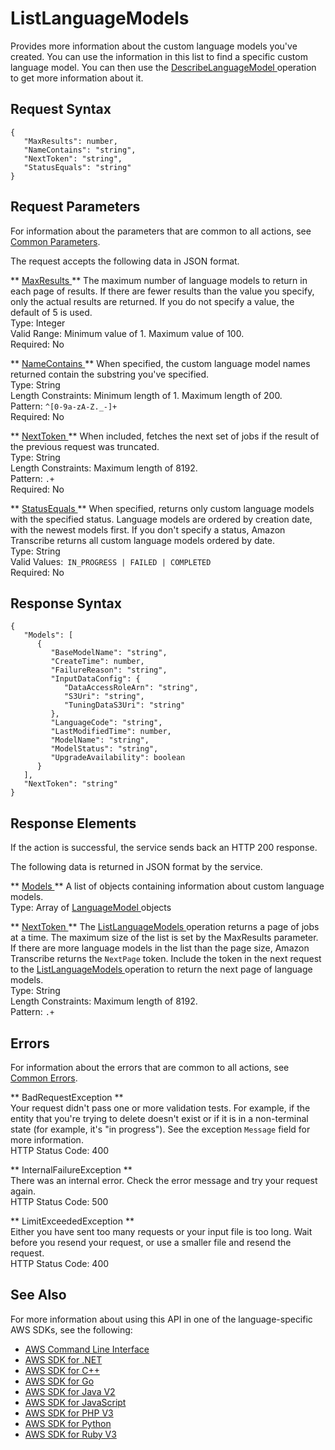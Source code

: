 # ListLanguageModels<a name="API_ListLanguageModels"></a>

Provides more information about the custom language models you've created\. You can use the information in this list to find a specific custom language model\. You can then use the [ DescribeLanguageModel ](API_DescribeLanguageModel.md) operation to get more information about it\.

## Request Syntax<a name="API_ListLanguageModels_RequestSyntax"></a>

```
{
   "MaxResults": number,
   "NameContains": "string",
   "NextToken": "string",
   "StatusEquals": "string"
}
```

## Request Parameters<a name="API_ListLanguageModels_RequestParameters"></a>

For information about the parameters that are common to all actions, see [Common Parameters](CommonParameters.md)\.

The request accepts the following data in JSON format\.

 ** [ MaxResults ](#API_ListLanguageModels_RequestSyntax) **   <a name="transcribe-ListLanguageModels-request-MaxResults"></a>
 The maximum number of language models to return in each page of results\. If there are fewer results than the value you specify, only the actual results are returned\. If you do not specify a value, the default of 5 is used\.  
Type: Integer  
Valid Range: Minimum value of 1\. Maximum value of 100\.  
Required: No

 ** [ NameContains ](#API_ListLanguageModels_RequestSyntax) **   <a name="transcribe-ListLanguageModels-request-NameContains"></a>
When specified, the custom language model names returned contain the substring you've specified\.  
Type: String  
Length Constraints: Minimum length of 1\. Maximum length of 200\.  
Pattern: `^[0-9a-zA-Z._-]+`   
Required: No

 ** [ NextToken ](#API_ListLanguageModels_RequestSyntax) **   <a name="transcribe-ListLanguageModels-request-NextToken"></a>
When included, fetches the next set of jobs if the result of the previous request was truncated\.  
Type: String  
Length Constraints: Maximum length of 8192\.  
Pattern: `.+`   
Required: No

 ** [ StatusEquals ](#API_ListLanguageModels_RequestSyntax) **   <a name="transcribe-ListLanguageModels-request-StatusEquals"></a>
When specified, returns only custom language models with the specified status\. Language models are ordered by creation date, with the newest models first\. If you don't specify a status, Amazon Transcribe returns all custom language models ordered by date\.  
Type: String  
Valid Values:` IN_PROGRESS | FAILED | COMPLETED`   
Required: No

## Response Syntax<a name="API_ListLanguageModels_ResponseSyntax"></a>

```
{
   "Models": [ 
      { 
         "BaseModelName": "string",
         "CreateTime": number,
         "FailureReason": "string",
         "InputDataConfig": { 
            "DataAccessRoleArn": "string",
            "S3Uri": "string",
            "TuningDataS3Uri": "string"
         },
         "LanguageCode": "string",
         "LastModifiedTime": number,
         "ModelName": "string",
         "ModelStatus": "string",
         "UpgradeAvailability": boolean
      }
   ],
   "NextToken": "string"
}
```

## Response Elements<a name="API_ListLanguageModels_ResponseElements"></a>

If the action is successful, the service sends back an HTTP 200 response\.

The following data is returned in JSON format by the service\.

 ** [ Models ](#API_ListLanguageModels_ResponseSyntax) **   <a name="transcribe-ListLanguageModels-response-Models"></a>
A list of objects containing information about custom language models\.  
Type: Array of [ LanguageModel ](API_LanguageModel.md) objects

 ** [ NextToken ](#API_ListLanguageModels_ResponseSyntax) **   <a name="transcribe-ListLanguageModels-response-NextToken"></a>
The [ ListLanguageModels ](#API_ListLanguageModels) operation returns a page of jobs at a time\. The maximum size of the list is set by the MaxResults parameter\. If there are more language models in the list than the page size, Amazon Transcribe returns the `NextPage` token\. Include the token in the next request to the [ ListLanguageModels ](#API_ListLanguageModels) operation to return the next page of language models\.  
Type: String  
Length Constraints: Maximum length of 8192\.  
Pattern: `.+` 

## Errors<a name="API_ListLanguageModels_Errors"></a>

For information about the errors that are common to all actions, see [Common Errors](CommonErrors.md)\.

 ** BadRequestException **   
Your request didn't pass one or more validation tests\. For example, if the entity that you're trying to delete doesn't exist or if it is in a non\-terminal state \(for example, it's "in progress"\)\. See the exception `Message` field for more information\.  
HTTP Status Code: 400

 ** InternalFailureException **   
There was an internal error\. Check the error message and try your request again\.  
HTTP Status Code: 500

 ** LimitExceededException **   
Either you have sent too many requests or your input file is too long\. Wait before you resend your request, or use a smaller file and resend the request\.  
HTTP Status Code: 400

## See Also<a name="API_ListLanguageModels_SeeAlso"></a>

For more information about using this API in one of the language\-specific AWS SDKs, see the following:
+  [ AWS Command Line Interface](https://docs.aws.amazon.com/goto/aws-cli/transcribe-2017-10-26/ListLanguageModels) 
+  [ AWS SDK for \.NET](https://docs.aws.amazon.com/goto/DotNetSDKV3/transcribe-2017-10-26/ListLanguageModels) 
+  [ AWS SDK for C\+\+](https://docs.aws.amazon.com/goto/SdkForCpp/transcribe-2017-10-26/ListLanguageModels) 
+  [ AWS SDK for Go](https://docs.aws.amazon.com/goto/SdkForGoV1/transcribe-2017-10-26/ListLanguageModels) 
+  [ AWS SDK for Java V2](https://docs.aws.amazon.com/goto/SdkForJavaV2/transcribe-2017-10-26/ListLanguageModels) 
+  [ AWS SDK for JavaScript](https://docs.aws.amazon.com/goto/AWSJavaScriptSDK/transcribe-2017-10-26/ListLanguageModels) 
+  [ AWS SDK for PHP V3](https://docs.aws.amazon.com/goto/SdkForPHPV3/transcribe-2017-10-26/ListLanguageModels) 
+  [ AWS SDK for Python](https://docs.aws.amazon.com/goto/boto3/transcribe-2017-10-26/ListLanguageModels) 
+  [ AWS SDK for Ruby V3](https://docs.aws.amazon.com/goto/SdkForRubyV3/transcribe-2017-10-26/ListLanguageModels) 